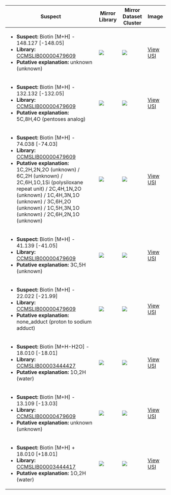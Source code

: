 | Suspect | Mirror Library | Mirror Dataset Cluster | Image |
| --- | --- | --- | --- |
| <ul><li><b>Suspect:</b> Biotin [M+H] - 148.127 [-148.05]</li><li><b>Library:</b> [CCMSLIB00000479609](https://gnps.ucsd.edu/ProteoSAFe/gnpslibraryspectrum.jsp?SpectrumID=CCMSLIB00000479609)</li><li><b>Putative explanation:</b> unknown (unknown)</li></ul> | ![](https://metabolomics-usi.ucsd.edu/svg/mirror?usi1=mzspec:MSV000081343:EZ323.mzXML:scan:1521&usi2=mzspec:GNPSLIBRARY:CCMSLIB00000479609&mz_min=50&mz_max=500) | ![](https://metabolomics-usi.ucsd.edu/svg/mirror?usi1=mzspec:MSV000081343:EZ323.mzXML:scan:1521&usi2=mzspec:MSV000084314:MSV000081343.mgf:scan:16648&mz_min=50&mz_max=500) | [View USI](https://metabolomics-usi.ucsd.edu/svg/?usi=mzspec:MSV000081343:EZ323.mzXML:scan:1521&mz_min=50&mz_max=500)| 
| <ul><li><b>Suspect:</b> Biotin [M+H] - 132.132 [-132.05]</li><li><b>Library:</b> [CCMSLIB00000479609](https://gnps.ucsd.edu/ProteoSAFe/gnpslibraryspectrum.jsp?SpectrumID=CCMSLIB00000479609)</li><li><b>Putative explanation:</b> 5C,8H,4O (pentoses analog)</li></ul> | ![](https://metabolomics-usi.ucsd.edu/svg/mirror?usi1=mzspec:MSV000081343:EZ34.mzXML:scan:1731&usi2=mzspec:GNPSLIBRARY:CCMSLIB00000479609&mz_min=50&mz_max=500) | ![](https://metabolomics-usi.ucsd.edu/svg/mirror?usi1=mzspec:MSV000081343:EZ34.mzXML:scan:1731&usi2=mzspec:MSV000084314:MSV000081343.mgf:scan:16648&mz_min=50&mz_max=500) | [View USI](https://metabolomics-usi.ucsd.edu/svg/?usi=mzspec:MSV000081343:EZ34.mzXML:scan:1731&mz_min=50&mz_max=500)| 
| <ul><li><b>Suspect:</b> Biotin [M+H] -  74.038 [-74.03]</li><li><b>Library:</b> [CCMSLIB00000479609](https://gnps.ucsd.edu/ProteoSAFe/gnpslibraryspectrum.jsp?SpectrumID=CCMSLIB00000479609)</li><li><b>Putative explanation:</b> 1C,2H,2N,2O (unknown) / 6C,2H (unknown) / 2C,6H,1O,1Si (polysiloxane repeat unit) / 2C,4H,1N,2O (unknown) / 1C,4H,3N,1O (unknown) / 3C,6H,2O (unknown) / 1C,5H,3N,1O (unknown) / 2C,6H,2N,1O (unknown)</li></ul> | ![](https://metabolomics-usi.ucsd.edu/svg/mirror?usi1=mzspec:MSV000081343:EZ780.mzXML:scan:234&usi2=mzspec:GNPSLIBRARY:CCMSLIB00000479609&mz_min=50&mz_max=500) | ![](https://metabolomics-usi.ucsd.edu/svg/mirror?usi1=mzspec:MSV000081343:EZ780.mzXML:scan:234&usi2=mzspec:MSV000084314:MSV000081343.mgf:scan:16648&mz_min=50&mz_max=500) | [View USI](https://metabolomics-usi.ucsd.edu/svg/?usi=mzspec:MSV000081343:EZ780.mzXML:scan:234&mz_min=50&mz_max=500)| 
| <ul><li><b>Suspect:</b> Biotin [M+H] -  41.139 [-41.05]</li><li><b>Library:</b> [CCMSLIB00000479609](https://gnps.ucsd.edu/ProteoSAFe/gnpslibraryspectrum.jsp?SpectrumID=CCMSLIB00000479609)</li><li><b>Putative explanation:</b> 3C,5H (unknown)</li></ul> | ![](https://metabolomics-usi.ucsd.edu/svg/mirror?usi1=mzspec:MSV000081343:EZ470.mzXML:scan:1321&usi2=mzspec:GNPSLIBRARY:CCMSLIB00000479609&mz_min=50&mz_max=500) | ![](https://metabolomics-usi.ucsd.edu/svg/mirror?usi1=mzspec:MSV000081343:EZ470.mzXML:scan:1321&usi2=mzspec:MSV000084314:MSV000081343.mgf:scan:16648&mz_min=50&mz_max=500) | [View USI](https://metabolomics-usi.ucsd.edu/svg/?usi=mzspec:MSV000081343:EZ470.mzXML:scan:1321&mz_min=50&mz_max=500)| 
| <ul><li><b>Suspect:</b> Biotin [M+H] -  22.022 [-21.99]</li><li><b>Library:</b> [CCMSLIB00000479609](https://gnps.ucsd.edu/ProteoSAFe/gnpslibraryspectrum.jsp?SpectrumID=CCMSLIB00000479609)</li><li><b>Putative explanation:</b> none_adduct (proton to sodium adduct)</li></ul> | ![](https://metabolomics-usi.ucsd.edu/svg/mirror?usi1=mzspec:MSV000081343:EZ185.mzXML:scan:1276&usi2=mzspec:GNPSLIBRARY:CCMSLIB00000479609&mz_min=50&mz_max=500) | ![](https://metabolomics-usi.ucsd.edu/svg/mirror?usi1=mzspec:MSV000081343:EZ185.mzXML:scan:1276&usi2=mzspec:MSV000084314:MSV000081343.mgf:scan:16648&mz_min=50&mz_max=500) | [View USI](https://metabolomics-usi.ucsd.edu/svg/?usi=mzspec:MSV000081343:EZ185.mzXML:scan:1276&mz_min=50&mz_max=500)| 
| <ul><li><b>Suspect:</b> Biotin [M+H-H2O] -  18.010 [-18.01]</li><li><b>Library:</b> [CCMSLIB00003444427](https://gnps.ucsd.edu/ProteoSAFe/gnpslibraryspectrum.jsp?SpectrumID=CCMSLIB00003444427)</li><li><b>Putative explanation:</b> 1O,2H (water)</li></ul> | ![](https://metabolomics-usi.ucsd.edu/svg/mirror?usi1=mzspec:MSV000083134:4_93_III.mzML:scan:1784&usi2=mzspec:GNPSLIBRARY:CCMSLIB00003444427&mz_min=50&mz_max=500) | ![](https://metabolomics-usi.ucsd.edu/svg/mirror?usi1=mzspec:MSV000083134:4_93_III.mzML:scan:1784&usi2=mzspec:MSV000084314:MSV000083134.mgf:scan:96&mz_min=50&mz_max=500) | [View USI](https://metabolomics-usi.ucsd.edu/svg/?usi=mzspec:MSV000083134:4_93_III.mzML:scan:1784&mz_min=50&mz_max=500)| 
| <ul><li><b>Suspect:</b> Biotin [M+H] -  13.109 [-13.03]</li><li><b>Library:</b> [CCMSLIB00000479609](https://gnps.ucsd.edu/ProteoSAFe/gnpslibraryspectrum.jsp?SpectrumID=CCMSLIB00000479609)</li><li><b>Putative explanation:</b> unknown (unknown)</li></ul> | ![](https://metabolomics-usi.ucsd.edu/svg/mirror?usi1=mzspec:MSV000082582:76_77_Control_0.mzML:scan:1016&usi2=mzspec:GNPSLIBRARY:CCMSLIB00000479609&mz_min=50&mz_max=500) | ![](https://metabolomics-usi.ucsd.edu/svg/mirror?usi1=mzspec:MSV000082582:76_77_Control_0.mzML:scan:1016&usi2=mzspec:MSV000084314:MSV000082582.mgf:scan:21668&mz_min=50&mz_max=500) | [View USI](https://metabolomics-usi.ucsd.edu/svg/?usi=mzspec:MSV000082582:76_77_Control_0.mzML:scan:1016&mz_min=50&mz_max=500)| 
| <ul><li><b>Suspect:</b> Biotin [M+H] +  18.010 [+18.01]</li><li><b>Library:</b> [CCMSLIB00003444417](https://gnps.ucsd.edu/ProteoSAFe/gnpslibraryspectrum.jsp?SpectrumID=CCMSLIB00003444417)</li><li><b>Putative explanation:</b> 1O,2H (water)</li></ul> | ![](https://metabolomics-usi.ucsd.edu/svg/mirror?usi1=mzspec:MSV000083134:4_93_III.mzML:scan:1786&usi2=mzspec:GNPSLIBRARY:CCMSLIB00003444417&mz_min=50&mz_max=500) | ![](https://metabolomics-usi.ucsd.edu/svg/mirror?usi1=mzspec:MSV000083134:4_93_III.mzML:scan:1786&usi2=mzspec:MSV000084314:MSV000083134.mgf:scan:145&mz_min=50&mz_max=500) | [View USI](https://metabolomics-usi.ucsd.edu/svg/?usi=mzspec:MSV000083134:4_93_III.mzML:scan:1786&mz_min=50&mz_max=500)| 